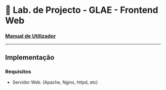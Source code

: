 # :microscope: Lab. de Projecto - GLAE - Frontend Web

### [Manual de Utilizador](manual/README.md)
 ------

## Implementação
### Requisitos
* Servidor Web. (Apache, Nginx, httpd, etc)